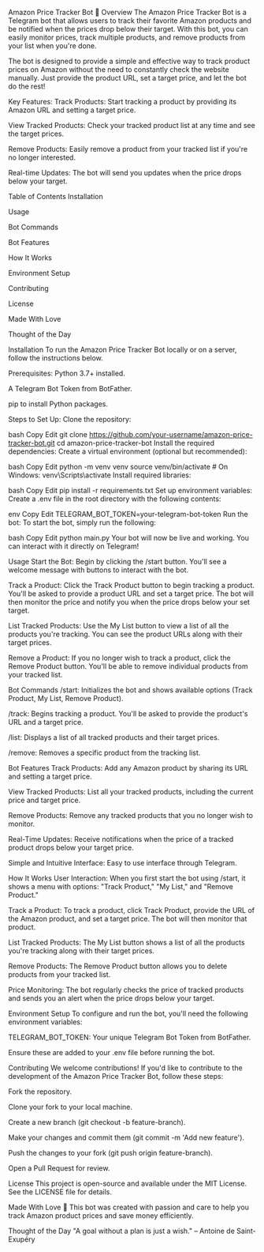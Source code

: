 Amazon Price Tracker Bot 🛒
Overview
The Amazon Price Tracker Bot is a Telegram bot that allows users to track their favorite Amazon products and be notified when the prices drop below their target. With this bot, you can easily monitor prices, track multiple products, and remove products from your list when you're done.

The bot is designed to provide a simple and effective way to track product prices on Amazon without the need to constantly check the website manually. Just provide the product URL, set a target price, and let the bot do the rest!

Key Features:
Track Products: Start tracking a product by providing its Amazon URL and setting a target price.

View Tracked Products: Check your tracked product list at any time and see the target prices.

Remove Products: Easily remove a product from your tracked list if you're no longer interested.

Real-time Updates: The bot will send you updates when the price drops below your target.

Table of Contents
Installation

Usage

Bot Commands

Bot Features

How It Works

Environment Setup

Contributing

License

Made With Love

Thought of the Day

Installation
To run the Amazon Price Tracker Bot locally or on a server, follow the instructions below.

Prerequisites:
Python 3.7+ installed.

A Telegram Bot Token from BotFather.

pip to install Python packages.

Steps to Set Up:
Clone the repository:

bash
Copy
Edit
git clone https://github.com/your-username/amazon-price-tracker-bot.git
cd amazon-price-tracker-bot
Install the required dependencies:
Create a virtual environment (optional but recommended):

bash
Copy
Edit
python -m venv venv
source venv/bin/activate  # On Windows: venv\Scripts\activate
Install required libraries:

bash
Copy
Edit
pip install -r requirements.txt
Set up environment variables:
Create a .env file in the root directory with the following contents:

env
Copy
Edit
TELEGRAM_BOT_TOKEN=your-telegram-bot-token
Run the bot:
To start the bot, simply run the following:

bash
Copy
Edit
python main.py
Your bot will now be live and working. You can interact with it directly on Telegram!

Usage
Start the Bot:
Begin by clicking the /start button. You'll see a welcome message with buttons to interact with the bot.

Track a Product:
Click the Track Product button to begin tracking a product. You'll be asked to provide a product URL and set a target price. The bot will then monitor the price and notify you when the price drops below your set target.

List Tracked Products:
Use the My List button to view a list of all the products you're tracking. You can see the product URLs along with their target prices.

Remove a Product:
If you no longer wish to track a product, click the Remove Product button. You'll be able to remove individual products from your tracked list.

Bot Commands
/start: Initializes the bot and shows available options (Track Product, My List, Remove Product).

/track: Begins tracking a product. You'll be asked to provide the product's URL and a target price.

/list: Displays a list of all tracked products and their target prices.

/remove: Removes a specific product from the tracking list.

Bot Features
Track Products: Add any Amazon product by sharing its URL and setting a target price.

View Tracked Products: List all your tracked products, including the current price and target price.

Remove Products: Remove any tracked products that you no longer wish to monitor.

Real-Time Updates: Receive notifications when the price of a tracked product drops below your target price.

Simple and Intuitive Interface: Easy to use interface through Telegram.

How It Works
User Interaction:
When you first start the bot using /start, it shows a menu with options: "Track Product," "My List," and "Remove Product."

Track a Product:
To track a product, click Track Product, provide the URL of the Amazon product, and set a target price. The bot will then monitor that product.

List Tracked Products:
The My List button shows a list of all the products you're tracking along with their target prices.

Remove Products:
The Remove Product button allows you to delete products from your tracked list.

Price Monitoring:
The bot regularly checks the price of tracked products and sends you an alert when the price drops below your target.

Environment Setup
To configure and run the bot, you'll need the following environment variables:

TELEGRAM_BOT_TOKEN: Your unique Telegram Bot Token from BotFather.

Ensure these are added to your .env file before running the bot.

Contributing
We welcome contributions! If you'd like to contribute to the development of the Amazon Price Tracker Bot, follow these steps:

Fork the repository.

Clone your fork to your local machine.

Create a new branch (git checkout -b feature-branch).

Make your changes and commit them (git commit -m 'Add new feature').

Push the changes to your fork (git push origin feature-branch).

Open a Pull Request for review.

License
This project is open-source and available under the MIT License. See the LICENSE file for details.

Made With Love 💖
This bot was created with passion and care to help you track Amazon product prices and save money efficiently.

Thought of the Day
"A goal without a plan is just a wish." – Antoine de Saint-Exupéry
